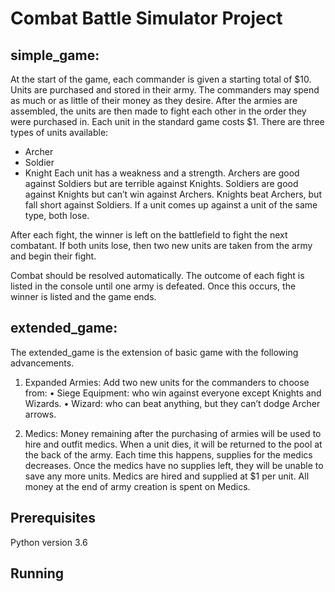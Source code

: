 # Combat Battle Simulator Project

## simple_game:
At the start of the game, each commander is given a starting total of $10. Units are purchased
and stored in their army. The commanders may spend as much or as little of their money as
they desire. After the armies are assembled, the units are then made to fight each other in
the order they were purchased in. Each unit in the standard game costs $1.
There are three types of units available:
- Archer
- Soldier
- Knight
Each unit has a weakness and a strength. Archers are good against Soldiers but are terrible
against Knights. Soldiers are good against Knights but can’t win against Archers. Knights
beat Archers, but fall short against Soldiers. If a unit comes up against a unit of the same
type, both lose.

After each fight, the winner is left on the battlefield to fight the next combatant. If both units
lose, then two new units are taken from the army and begin their fight.

Combat should be resolved automatically. The outcome of each fight is listed in the
console until one army is defeated. Once this occurs, the winner is listed and the game
ends.


## extended_game:

The extended_game is the extension of basic game with the following advancements.

1. Expanded Armies:
Add two new units for the commanders to choose from:
• Siege Equipment: who win against everyone except Knights and Wizards.
• Wizard: who can beat anything, but they can’t dodge Archer arrows.

2. Medics:
Money remaining after the purchasing of armies will be used to hire and outfit medics.
When a unit dies, it will be returned to the pool at the back of the army. Each time
this happens, supplies for the medics decreases. Once the medics have no supplies left,
they will be unable to save any more units.
Medics are hired and supplied at $1 per unit. All money at the end of army creation is
spent on Medics.


## Prerequisites
Python version 3.6

## Running
